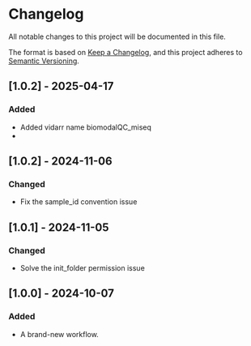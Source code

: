 # Changelog
All notable changes to this project will be documented in this file.

The format is based on [Keep a Changelog](https://keepachangelog.com/en/1.0.0/),
and this project adheres to [Semantic Versioning](https://semver.org/spec/v2.0.0.html).

## [1.0.2] - 2025-04-17
### Added
- Added vidarr name biomodalQC_miseq
- 
## [1.0.2] - 2024-11-06
### Changed
- Fix the sample_id convention issue

## [1.0.1] - 2024-11-05
### Changed
- Solve the init_folder permission issue
  
## [1.0.0] - 2024-10-07
### Added
- A brand-new workflow.
